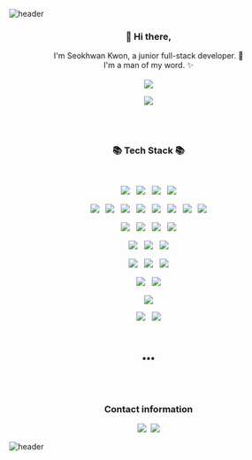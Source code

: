 ![header](https://capsule-render.vercel.app/api?type=slice&color=gradient&height=300&section=header&text=Seokhwan%20Kwon&fontSize=90)


<!--img src="https://img.shields.io/badge/쓰고자하는_텍스트-컬러코드?style=flat-square&logo=simpleicons에서_아이콘이름&logoColor=white"/></a-->

<h3 align="center"> 👋 Hi there,</h3>
<p align="center">
I'm Seokhwan Kwon, a junior full-stack developer. 🌱 <br/>
I'm a man of my word. ✨ 
<br/><br/>
<a href="https://hits.seeyoufarm.com"><img src="https://hits.seeyoufarm.com/api/count/incr/badge.svg?url=https%3A%2F%2Fgithub.com%2FSeokhwan-Kwon&count_bg=%2379C83D&title_bg=%23555555&icon=&icon_color=%23E7E7E7&title=hits&edge_flat=false"/></a>
</p>


<p align="center">
<a href="https://github.com/anuraghazra/github-readme-stats"><img src="https://github-readme-stats.vercel.app/api?username=Seokhwan-Kwon&count_private=true&bg_color=30,e96443,904e95&title_color=fff&text_color=fff"></a>
 </p>


<br/>
<br/>

<h3 align="center">📚 Tech Stack 📚</h3>

<br/>
<!--h4 align="center"> Programing Language </h4-->
<p align="center">  
<img src="https://img.shields.io/badge/C-A8B9CC?style=flat-square&logo=C&logoColor=white&link=https://github.com/Seokhwan-Kwon"/></a>
 &nbsp;  <img src="https://img.shields.io/badge/C++-00599C?style=flat-square&logo=C++&logoColor=white&link=https://github.com/Seokhwan-Kwon"/></a>
 &nbsp;  <img src="https://img.shields.io/badge/Python-3776AB?style=flat-square&logo=Python&logoColor=white&link=https://github.com/Seokhwan-Kwon"/></a>
 &nbsp; <img src="https://img.shields.io/badge/Java-007396?style=flat-square&logo=Java&logoColor=white&link=https://github.com/Seokhwan-Kwon"/></a>
</p>


<!--h4 align="center"> OS </h4-->
<p align="center"> 
<img src="https://img.shields.io/badge/Ubuntu-E95420?style=flat-square&logo=Ubuntu&logoColor=white&link=https://github.com/Seokhwan-Kwon"/></a>
&nbsp; <img src="https://img.shields.io/badge/Kali%20Linux-557C94?style=flat-square&logo=Kali%20Linux&logoColor=white&link=https://github.com/Seokhwan-Kwon"/></a>
&nbsp; <img src="https://img.shields.io/badge/Debian-A81D33?style=flat-square&logo=Debian&logoColor=white&link=https://github.com/Seokhwan-Kwon"/></a>
&nbsp; <img src="https://img.shields.io/badge/iOS-000000?style=flat-square&logo=iOS&logoColor=white&link=https://github.com/Seokhwan-Kwon"/></a>
&nbsp; <img src="https://img.shields.io/badge/Android-3DDC84?style=flat-square&logo=Android&logoColor=white&link=https://github.com/Seokhwan-Kwon"/></a>
&nbsp; <img src="https://img.shields.io/badge/Windows-0078D6?style=flat-square&logo=Windows&logoColor=white&link=https://github.com/Seokhwan-Kwon"/></a>
&nbsp; <img src="https://img.shields.io/badge/CentOS-262577?style=flat-square&logo=CentOS&logoColor=white&link=https://github.com/Seokhwan-Kwon"/></a>
&nbsp; <img src="https://img.shields.io/badge/GNOME-4A86CF?style=flat-square&logo=GNOME&logoColor=white&link=https://github.com/Seokhwan-Kwon"/></a>
</p>


<!--h4 align="center"> WEB </h4-->
<p align="center"> 
<img src="https://img.shields.io/badge/HTML5-E34F26?style=flat-square&logo=HTML5&logoColor=white&link=https://github.com/Seokhwan-Kwon"/></a>
&nbsp; <img src="https://img.shields.io/badge/JavaScript-F7DF1E?style=flat-square&logo=JavaScript&logoColor=white&link=https://github.com/Seokhwan-Kwon"/></a>
&nbsp; <img src="https://img.shields.io/badge/Node.js-339933?style=flat-square&logo=Node.js&logoColor=white&link=https://github.com/Seokhwan-Kwon"/></a>
&nbsp; <img src="https://img.shields.io/badge/C%20Sharp-239120?style=flat-square&logo=C%20Sharp&logoColor=white&link=https://github.com/Seokhwan-Kwon"/></a>
</p>


<!--h4 align="center"> DB </h4-->
<p align="center"> 
<img src="https://img.shields.io/badge/MySQL-4479A1?style=flat-square&logo=MySQL&logoColor=white&link=https://github.com/Seokhwan-Kwon"/></a>
&nbsp; <img src="https://img.shields.io/badge/MariaDB-003545?style=flat-square&logo=MariaDB&logoColor=white&link=https://github.com/Seokhwan-Kwon"/></a>
&nbsp; <img src="https://img.shields.io/badge/Microsoft%20SQL%20Server-CC2927?style=flat-square&logo=Microsoft%20SQL%20Server&logoColor=white&link=https://github.com/Seokhwan-Kwon"/></a>
</p>


<!--h4 align="center"> HOSTING </h4-->
<p align="center"> 
<img src="https://img.shields.io/badge/Amazon%20AWS-232F3E?style=flat-square&logo=Amazon%20AWS&logoColor=white&link=https://github.com/Seokhwan-Kwon"/></a>
&nbsp; <img src="https://img.shields.io/badge/GitHub-181717?style=flat-square&logo=GitHub&logoColor=white&link=https://github.com/Seokhwan-Kwon"/></a>
&nbsp; <img src="https://img.shields.io/badge/Git-F05032?style=flat-square&logo=Git&logoColor=white&link=https://github.com/Seokhwan-Kwon"/></a>
</p>


<!--h4 align="center"> APP </h4-->
<p align="center"> 
<img src="https://img.shields.io/badge/Swift-FA7343?style=flat-square&logo=Swift&logoColor=white&link=https://github.com/Seokhwan-Kwon"/></a>
&nbsp; <img src="https://img.shields.io/badge/Android%20Studio-3DDC84?style=flat-square&logo=Android%20Studio&logoColor=white&link=https://github.com/Seokhwan-Kwon"/></a>
</p>

<!--h4 align="center"> Network </h4-->
<p align="center"> 
<img src="https://img.shields.io/badge/Cisco-1BA0D7?style=flat-square&logo=Cisco&logoColor=white&link=https://github.com/Seokhwan-Kwon"/></a>
</p>

<!--h4 align="center"> Deeplearning </h4-->
<p align="center"> 
<img src="https://img.shields.io/badge/TensorFlow-FF6F00?style=flat-square&logo=TensorFlow&logoColor=white&link=https://github.com/Seokhwan-Kwon"/></a>
&nbsp; <img src="https://img.shields.io/badge/Keras-D00000?style=flat-square&logo=Keras&logoColor=white&link=https://github.com/Seokhwan-Kwon"/></a>
</p>


<br/>
<h3 align="center">•••</h3>
<br/><br/>

<h3 align="center">Contact information</h3>
<p align="center">
<a href="http://seokhwan-kwon.github.io/"><img src="https://img.shields.io/badge/Tech%20Blog-11B48A?style=flat-square&logo=Vimeo&logoColor=white&link=http://seokhwan-kwon.github.io/"/></a>&nbsp
<a href="mailto:sychar05@gmail.com"><img src="https://img.shields.io/badge/Gmail-d14836?style=flat-square&logo=Gmail&logoColor=white&link=mailto:sychar05@gmail.com"/></a>
</p>


![header](https://capsule-render.vercel.app/api?type=slice&color=gradient&height=300&section=footer&fontSize=90)


<!--
**Seokhwan-Kwon/Seokhwan-Kwon** is a ✨ _special_ ✨ repository because its `README.md` (this file) appears on your GitHub profile.

https://simpleicons.org/?q=mong


Here are some ideas to get you started:

- 🔭 I’m currently working on ...
- 🌱 I’m currently learning ...
- 👯 I’m looking to collaborate on ...
- 🤔 I’m looking for help with ...
- 💬 Ask me about ...
- 📫 How to reach me: ...
- 😄 Pronouns: ...
- ⚡ Fun fact: ...
-->
